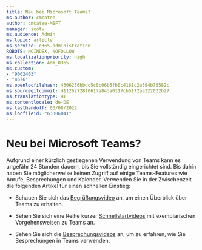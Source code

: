 ```yaml
---
title: Neu bei Microsoft Teams?
ms.author: cmcatee
author: cmcatee-MSFT
manager: scotv
ms.audience: Admin
ms.topic: article
ms.service: o365-administration
ROBOTS: NOINDEX, NOFOLLOW
ms.localizationpriority: high
ms.collection: Adm_O365
ms.custom:
- "9002403"
- "4676"
ms.openlocfilehash: 4306236bbdc5c0c06b5fb0c4161c2a594b75582c
ms.sourcegitcommit: d11262728f0617a843a0117cb5172aa322022b27
ms.translationtype: HT
ms.contentlocale: de-DE
ms.lasthandoff: 03/08/2022
ms.locfileid: "63306041"
---
```

# <a name="new-to-teams"></a>Neu bei Microsoft Teams?

Aufgrund einer kürzlich gestiegenen Verwendung von Teams kann es ungefähr 24 Stunden dauern, bis Sie vollständig eingerichtet sind. Bis dahin haben Sie möglicherweise keinen Zugriff auf einige Teams-Features wie Anrufe, Besprechungen und Kalender. Verwenden Sie in der Zwischenzeit die folgenden Artikel für einen schnellen Einstieg: 

- Schauen Sie sich das [Begrüßungsvideo](https://support.office.com/article/welcome-to-microsoft-teams-b98d533f-118e-4bae-bf44-3df2470c2b12) an, um einen Überblick über Teams zu erhalten.

- Sehen Sie sich eine Reihe kurzer [Schnellstartvideos](https://support.office.com/article/video-what-is-microsoft-teams-422bf3aa-9ae8-46f1-83a2-e65720e1a34d) mit exemplarischen Vorgehensweisen zu Teams an.

- Sehen Sie sich die [Besprechungsvideos](https://support.office.com/article/join-a-teams-meeting-078e9868-f1aa-4414-8bb9-ee88e9236ee4) an, um zu erfahren, wie Sie Besprechungen in Teams verwenden.
